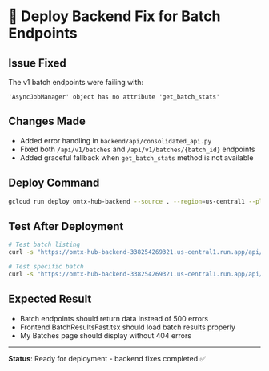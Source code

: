 # 🚀 Deploy Backend Fix for Batch Endpoints

## Issue Fixed
The v1 batch endpoints were failing with:
```
'AsyncJobManager' object has no attribute 'get_batch_stats'
```

## Changes Made
- Added error handling in `backend/api/consolidated_api.py`
- Fixed both `/api/v1/batches` and `/api/v1/batches/{batch_id}` endpoints
- Added graceful fallback when `get_batch_stats` method is not available

## Deploy Command
```bash
gcloud run deploy omtx-hub-backend --source . --region=us-central1 --platform=managed --allow-unauthenticated --memory=2Gi --cpu=2 --concurrency=100 --max-instances=10
```

## Test After Deployment
```bash
# Test batch listing
curl -s "https://omtx-hub-backend-338254269321.us-central1.run.app/api/v1/batches?user_id=omtx_deployment_user&limit=10"

# Test specific batch
curl -s "https://omtx-hub-backend-338254269321.us-central1.run.app/api/v1/batches/[BATCH_ID]"
```

## Expected Result
- Batch endpoints should return data instead of 500 errors
- Frontend BatchResultsFast.tsx should load batch results properly
- My Batches page should display without 404 errors

---

**Status**: Ready for deployment - backend fixes completed ✅